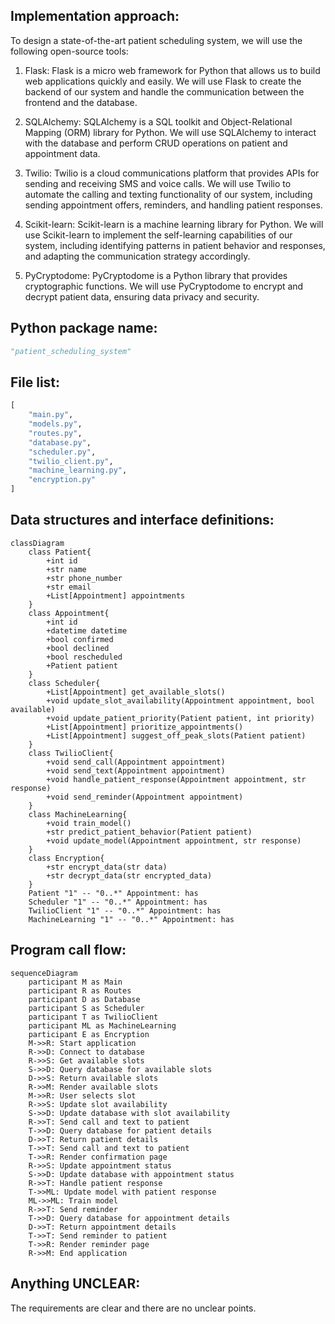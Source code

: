 ## Implementation approach:
To design a state-of-the-art patient scheduling system, we will use the following open-source tools:

1. Flask: Flask is a micro web framework for Python that allows us to build web applications quickly and easily. We will use Flask to create the backend of our system and handle the communication between the frontend and the database.

2. SQLAlchemy: SQLAlchemy is a SQL toolkit and Object-Relational Mapping (ORM) library for Python. We will use SQLAlchemy to interact with the database and perform CRUD operations on patient and appointment data.

3. Twilio: Twilio is a cloud communications platform that provides APIs for sending and receiving SMS and voice calls. We will use Twilio to automate the calling and texting functionality of our system, including sending appointment offers, reminders, and handling patient responses.

4. Scikit-learn: Scikit-learn is a machine learning library for Python. We will use Scikit-learn to implement the self-learning capabilities of our system, including identifying patterns in patient behavior and responses, and adapting the communication strategy accordingly.

5. PyCryptodome: PyCryptodome is a Python library that provides cryptographic functions. We will use PyCryptodome to encrypt and decrypt patient data, ensuring data privacy and security.

## Python package name:
```python
"patient_scheduling_system"
```

## File list:
```python
[
    "main.py",
    "models.py",
    "routes.py",
    "database.py",
    "scheduler.py",
    "twilio_client.py",
    "machine_learning.py",
    "encryption.py"
]
```

## Data structures and interface definitions:
```mermaid
classDiagram
    class Patient{
        +int id
        +str name
        +str phone_number
        +str email
        +List[Appointment] appointments
    }
    class Appointment{
        +int id
        +datetime datetime
        +bool confirmed
        +bool declined
        +bool rescheduled
        +Patient patient
    }
    class Scheduler{
        +List[Appointment] get_available_slots()
        +void update_slot_availability(Appointment appointment, bool available)
        +void update_patient_priority(Patient patient, int priority)
        +List[Appointment] prioritize_appointments()
        +List[Appointment] suggest_off_peak_slots(Patient patient)
    }
    class TwilioClient{
        +void send_call(Appointment appointment)
        +void send_text(Appointment appointment)
        +void handle_patient_response(Appointment appointment, str response)
        +void send_reminder(Appointment appointment)
    }
    class MachineLearning{
        +void train_model()
        +str predict_patient_behavior(Patient patient)
        +void update_model(Appointment appointment, str response)
    }
    class Encryption{
        +str encrypt_data(str data)
        +str decrypt_data(str encrypted_data)
    }
    Patient "1" -- "0..*" Appointment: has
    Scheduler "1" -- "0..*" Appointment: has
    TwilioClient "1" -- "0..*" Appointment: has
    MachineLearning "1" -- "0..*" Appointment: has
```

## Program call flow:
```mermaid
sequenceDiagram
    participant M as Main
    participant R as Routes
    participant D as Database
    participant S as Scheduler
    participant T as TwilioClient
    participant ML as MachineLearning
    participant E as Encryption
    M->>R: Start application
    R->>D: Connect to database
    R->>S: Get available slots
    S->>D: Query database for available slots
    D->>S: Return available slots
    R->>M: Render available slots
    M->>R: User selects slot
    R->>S: Update slot availability
    S->>D: Update database with slot availability
    R->>T: Send call and text to patient
    T->>D: Query database for patient details
    D->>T: Return patient details
    T->>T: Send call and text to patient
    T->>R: Render confirmation page
    R->>S: Update appointment status
    S->>D: Update database with appointment status
    R->>T: Handle patient response
    T->>ML: Update model with patient response
    ML->>ML: Train model
    R->>T: Send reminder
    T->>D: Query database for appointment details
    D->>T: Return appointment details
    T->>T: Send reminder to patient
    T->>R: Render reminder page
    R->>M: End application
```

## Anything UNCLEAR:
The requirements are clear and there are no unclear points.